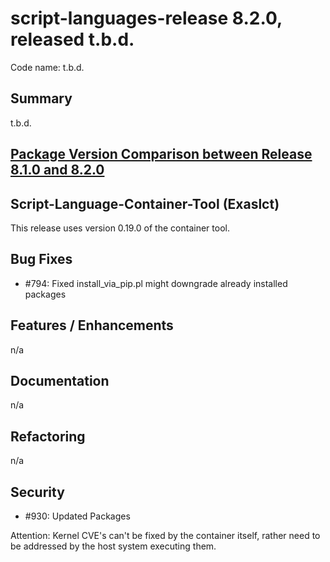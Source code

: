 # script-languages-release 8.2.0, released t.b.d.

Code name: t.b.d.

## Summary

t.b.d.

## [Package Version Comparison between Release 8.1.0 and 8.2.0](package_diffs/8.2.0/README.md)

## Script-Language-Container-Tool (Exaslct)

This release uses version 0.19.0 of the container tool. 

## Bug Fixes

- #794: Fixed install_via_pip.pl might downgrade already installed packages

## Features / Enhancements

n/a

## Documentation

n/a

## Refactoring

n/a

## Security

 - #930: Updated Packages 

Attention: Kernel CVE's can't be fixed by the container itself, rather need to be addressed by the host system executing them.
